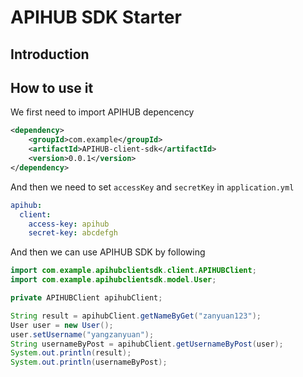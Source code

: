 # APIHUB SDK Starter

## Introduction


## How to use it

We first need to import APIHUB depencency
```xml
<dependency>
    <groupId>com.example</groupId>
    <artifactId>APIHUB-client-sdk</artifactId>
    <version>0.0.1</version>
</dependency>
```

And then we need to set `accessKey` and `secretKey` in `application.yml`
```yml
apihub:
  client:
    access-key: apihub
    secret-key: abcdefgh
```

And then we can use APIHUB SDK by following
```java
import com.example.apihubclientsdk.client.APIHUBClient;
import com.example.apihubclientsdk.model.User;

private APIHUBClient apihubClient;

String result = apihubClient.getNameByGet("zanyuan123");
User user = new User();
user.setUsername("yangzanyuan");
String usernameByPost = apihubClient.getUsernameByPost(user);
System.out.println(result);
System.out.println(usernameByPost);
```